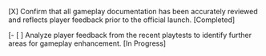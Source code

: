 [X] Confirm that all gameplay documentation has been accurately reviewed and reflects player feedback prior to the official launch. [Completed]

[- [ ] Analyze player feedback from the recent playtests to identify further areas for gameplay enhancement. [In Progress]